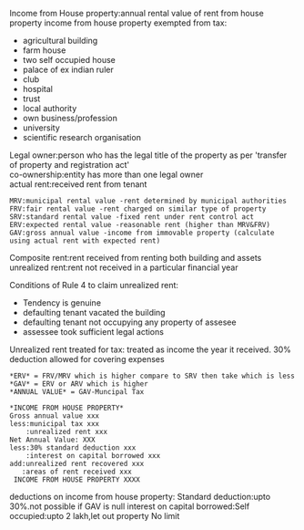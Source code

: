 Income from House property:annual rental value of rent from house property
income from house property exempted from tax:
- agricultural building
- farm house
- two self occupied house
- palace of ex indian ruler
- club
- hospital
- trust
- local authority
- own business/profession
- university
- scientific research organisation

Legal owner:person who has the legal title of the property as per 'transfer of property and registration act'  
co-ownership:entity has more than one legal owner  
actual rent:received rent from tenant
```
MRV:municipal rental value -rent determined by municipal authorities
FRV:fair rental value -rent charged on similar type of property
SRV:standard rental value -fixed rent under rent control act
ERV:expected rental value -reasonable rent (higher than MRV&FRV)
GAV:gross annual value -income from immovable property (calculate using actual rent with expected rent)
```
Composite rent:rent received from renting both building and assets
unrealized rent:rent not received in a particular financial year

Conditions of Rule 4 to claim unrealized rent:
- Tendency is genuine
- defaulting tenant vacated the building
- defaulting tenant not occupying any property of assesee
- assessee took sufficient legal actions

Unrealized rent treated for tax: treated as income the year it received. 30% deduction allowed for covering expenses

```
*ERV* = FRV/MRV which is higher compare to SRV then take which is less
*GAV* = ERV or ARV which is higher
*ANNUAL VALUE* = GAV-Muncipal Tax

*INCOME FROM HOUSE PROPERTY*
Gross annual value xxx
less:municipal tax xxx
    :unrealized rent xxx
Net Annual Value: XXX
less:30% standard deduction xxx
    :interest on capital borrowed xxx
add:unrealized rent recovered xxx
   :areas of rent received xxx
 INCOME FROM HOUSE PROPERTY XXXX
```
deductions on income from house property:
Standard deduction:upto 30%.not possible if GAV is null
interest on capital borrowed:Self occupied:upto 2 lakh,let out property No limit
